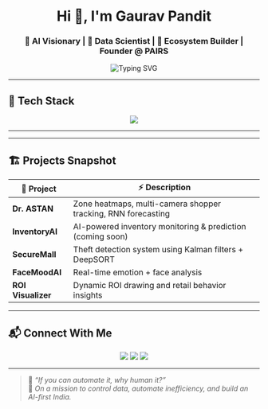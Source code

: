 <h1 align="center">Hi 👋, I'm Gaurav Pandit</h1>
<h3 align="center">🚀 AI Visionary | 🧠 Data Scientist | 🎯 Ecosystem Builder | Founder @ PAIRS</h3>

<p align="center">
  <img src="https://readme-typing-svg.herokuapp.com?font=Fira+Code&pause=1000&center=true&width=435&lines=Founder+of+PAIRS+%F0%9F%9A%80;Building+AI+Retail+Ecosystems+%F0%9F%93%88;Dreaming+Big.+Executing+Smart.;India's+Next+AI+Disruptor+%F0%9F%87%AE%F0%9F%87%B3" alt="Typing SVG" />
</p>

---

## 🧰 Tech Stack

<p align="center">
  <img src="https://skillicons.dev/icons?i=python,pytorch,opencv,flask,github,vscode,linux,html,css,js" />
</p>

---

---


## 🏗️ Projects Snapshot

| 🚀 Project      | ⚡ Description |
|----------------|---------------|
| **Dr. ASTAN**  | Zone heatmaps, multi-camera shopper tracking, RNN forecasting |
| **InventoryAI**| AI-powered inventory monitoring & prediction (coming soon) |
| **SecureMall** | Theft detection system using Kalman filters + DeepSORT |
| **FaceMoodAI** | Real-time emotion + face analysis |
| **ROI Visualizer** | Dynamic ROI drawing and retail behavior insights |

---

## 📬 Connect With Me

<p align="center">
  <a href="https://linkedin.com/in/gauravpandit07"><img src="https://img.shields.io/badge/-LinkedIn-0A66C2?style=for-the-badge&logo=linkedin&logoColor=white" /></a>
  <a href="https://github.com/gauravpandit07"><img src="https://img.shields.io/badge/-GitHub-181717?style=for-the-badge&logo=github&logoColor=white" /></a>
  <a href="mailto:gauravpanditoffical@gmail.com"><img src="https://img.shields.io/badge/-Email-D14836?style=for-the-badge&logo=gmail&logoColor=white" /></a>
</p>

---

> 🧠 *“If you can automate it, why human it?”*  
> 💼 *On a mission to control data, automate inefficiency, and build an AI-first India.*
